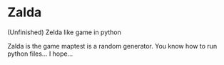 Zalda
=====

(Unfinished) Zelda like game in python

Zalda is the game maptest is a random generator.
You know how to run python files... I hope...
